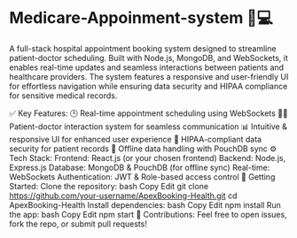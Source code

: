 # Medicare-Appoinment-system 🏥💻
A full-stack hospital appointment booking system designed to streamline patient-doctor scheduling. Built with Node.js, MongoDB, and WebSockets, it enables real-time updates and seamless interactions between patients and healthcare providers. The system features a responsive and user-friendly UI for effortless navigation while ensuring data security and HIPAA compliance for sensitive medical records.

✅ Key Features:
🕒 Real-time appointment scheduling using WebSockets
👩‍⚕️ Patient-doctor interaction system for seamless communication
📊 Intuitive & responsive UI for enhanced user experience
🔐 HIPAA-compliant data security for patient records
💾 Offline data handling with PouchDB sync
⚙️ Tech Stack:
Frontend: React.js (or your chosen frontend)
Backend: Node.js, Express.js
Database: MongoDB & PouchDB (for offline sync)
Real-time: WebSockets
Authentication: JWT & Role-based access control
🚀 Getting Started:
Clone the repository:
bash
Copy
Edit
git clone https://github.com/your-username/ApexBooking-Health.git
cd ApexBooking-Health
Install dependencies:
bash
Copy
Edit
npm install
Run the app:
bash
Copy
Edit
npm start
📁 Contributions:
Feel free to open issues, fork the repo, or submit pull requests!
